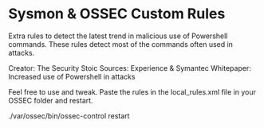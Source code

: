 # Sysmon & OSSEC Custom Rules

Extra rules to detect the latest trend in malicious use of Powershell commands.
These rules detect most of the commands often used in attacks.

Creator: The Security Stoic
Sources: Experience & Symantec Whitepaper: Increased use of Powershell in attacks

Feel free to use and tweak.
Paste the rules in the local_rules.xml file in your OSSEC folder and restart.

./var/ossec/bin/ossec-control restart
